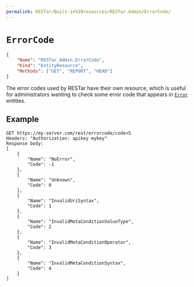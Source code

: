 ```yaml
---
permalink: RESTar/Built-in%20resources/RESTar.Admin/ErrorCode/
---
```


# `ErrorCode`

```json
{
    "Name": "RESTar.Admin.ErrorCode",
    "Kind": "EntityResource",
    "Methods": ["GET", "REPORT", "HEAD"]
}
```

The error codes used by RESTar have their own resource, which is useful for administrators wanting to check some error code that appears in [`Error`](../Error) entities.

## Example

```
GET https://my-server.com/rest/errorcode/code<5
Headers: "Authorization: apikey mykey"
Response body:
[
    {
        "Name": "NoError",
        "Code": -1
    },
    {
        "Name": "Unknown",
        "Code": 0
    },
    {
        "Name": "InvalidUriSyntax",
        "Code": 1
    },
    {
        "Name": "InvalidMetaConditionValueType",
        "Code": 2
    },
    {
        "Name": "InvalidMetaConditionOperator",
        "Code": 3
    },
    {
        "Name": "InvalidMetaConditionSyntax",
        "Code": 4
    }
]
```
